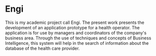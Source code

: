 # Engi

This is my academic project call Engi.
The present work presents the development of an application prototype for a health operator. The application is
for use by managers and coordinators of the company's business area. Through the
use of techniques and concepts of Business Intelligence, this system will help in the
search of information about the database of the health care provider.
